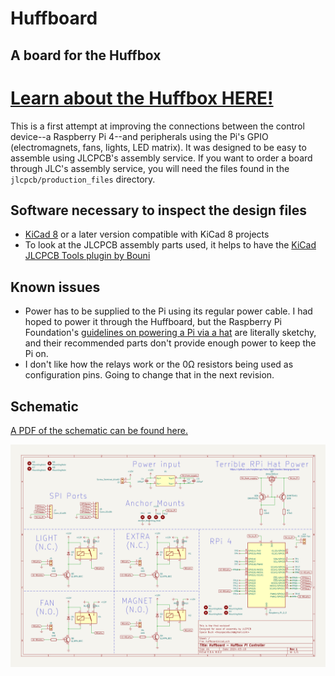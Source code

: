 # Huffboard

## A board for the Huffbox

# [Learn about the Huffbox HERE!](https://huffbox.aliencat.dev/)

This is a first attempt at improving the connections between the control device--a Raspberry Pi 4--and peripherals using the Pi's GPIO (electromagnets, fans, lights, LED matrix). It was designed to be easy to assemble using JLCPCB's assembly service. If you want to order a board through JLC's assembly service, you will need the files found in the `jlcpcb/production_files` directory.

## Software necessary to inspect the design files

- [KiCad 8](https://www.kicad.org/) or a later version compatible with KiCad 8 projects
- To look at the JLCPCB assembly parts used, it helps to have the [KiCad JLCPCB Tools plugin by Bouni](https://github.com/bouni/kicad-jlcpcb-tools)

## Known issues

- Power has to be supplied to the Pi using its regular power cable. I had hoped to power it through the Huffboard, but the Raspberry Pi Foundation's [guidelines on powering a Pi via a hat](https://github.com/raspberrypi/hats/blob/bcc5afd013360c93f258c9e2cd7d7131e5ca659f/backpowering-diagram.png) are literally sketchy, and their recommended parts don't provide enough power to keep the Pi on.
- I don't like how the relays work or the 0Ω resistors being used as configuration pins. Going to change that in the next revision.

## Schematic

[A PDF of the schematic can be found here.](Schematic.pdf)

![](Schematic.png)